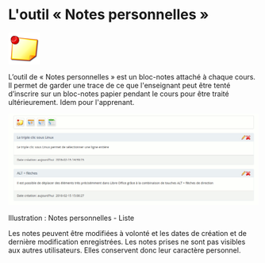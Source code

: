 # L'outil « Notes personnelles »

![](../../.gitbook/assets/notebook.png)

L’outil de « Notes personnelles » est un bloc-notes attaché à chaque cours. Il permet de garder une trace de ce que l'enseignant peut être tenté d’inscrire sur un bloc-notes papier pendant le cours pour être traité ultérieurement. Idem pour l'apprenant.

![](../../.gitbook/assets/image252%20%281%29.png)

Illustration : Notes personnelles - Liste

Les notes peuvent être modifiées à volonté et les dates de création et de dernière modification enregistrées. Les notes prises ne sont pas visibles aux autres utilisateurs. Elles conservent donc leur caractère personnel.

